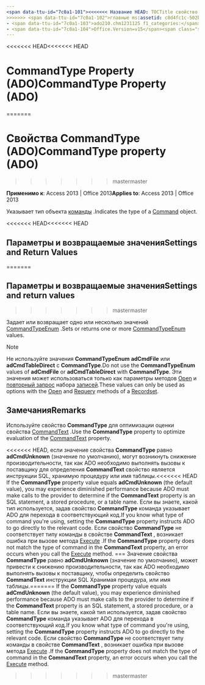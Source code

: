 ```yaml
---
<span data-ttu-id="7c0a1-101"><<<<<<< Название HEAD: TOCTitle свойство CommandType (ADO): свойство CommandType (ADO) === название: свойства CommandType (ADO) TOCTitle: свойства CommandType (ADO)</span><span class="sxs-lookup"><span data-stu-id="7c0a1-101"><<<<<<< HEAD title: CommandType Property (ADO) TOCTitle: CommandType Property (ADO) ======= title: CommandType property (ADO) TOCTitle: CommandType property (ADO)</span></span>
>>>>>>> <span data-ttu-id="7c0a1-102">главные ms:assetid: c8d4fc1c-502b-11f3-af9d-605a03b6f056 ms:mtpsurl: https://msdn.microsoft.com/library/JJ249976(v=office.15) ms:contentKeyID: 48547663 ms.date: 09/18/2015 mtps_version: v=office.15 f1_keywords:</span><span class="sxs-lookup"><span data-stu-id="7c0a1-102">master ms:assetid: c8d4fc1c-502b-11f3-af9d-605a03b6f056 ms:mtpsurl: https://msdn.microsoft.com/library/JJ249976(v=office.15) ms:contentKeyID: 48547663 ms.date: 09/18/2015 mtps_version: v=office.15 f1_keywords:</span></span>
- <span data-ttu-id="7c0a1-103">ado210.chm1231125 f1_categories:</span><span class="sxs-lookup"><span data-stu-id="7c0a1-103">ado210.chm1231125 f1_categories:</span></span>
- <span data-ttu-id="7c0a1-104">Office.Version=v15</span><span class="sxs-lookup"><span data-stu-id="7c0a1-104">Office.Version=v15</span></span>
---
```


<span data-ttu-id="7c0a1-105"><<<<<<< HEAD</span><span class="sxs-lookup"><span data-stu-id="7c0a1-105"><<<<<<< HEAD</span></span>
# <a name="commandtype-property-ado"></a><span data-ttu-id="7c0a1-106">CommandType Property (ADO)</span><span class="sxs-lookup"><span data-stu-id="7c0a1-106">CommandType Property (ADO)</span></span>
=======
# <a name="commandtype-property-ado"></a><span data-ttu-id="7c0a1-107">Свойства CommandType (ADO)</span><span class="sxs-lookup"><span data-stu-id="7c0a1-107">CommandType property (ADO)</span></span>
>>>>>>> <span data-ttu-id="7c0a1-108">master</span><span class="sxs-lookup"><span data-stu-id="7c0a1-108">master</span></span>


<span data-ttu-id="7c0a1-109">**Применимо к**: Access 2013 | Office 2013</span><span class="sxs-lookup"><span data-stu-id="7c0a1-109">**Applies to**: Access 2013 | Office 2013</span></span>

<span data-ttu-id="7c0a1-110">Указывает тип объекта [команды](command-object-ado.md) .</span><span class="sxs-lookup"><span data-stu-id="7c0a1-110">Indicates the type of a [Command](command-object-ado.md) object.</span></span>

<span data-ttu-id="7c0a1-111"><<<<<<< HEAD</span><span class="sxs-lookup"><span data-stu-id="7c0a1-111"><<<<<<< HEAD</span></span>
## <a name="settings-and-return-values"></a><span data-ttu-id="7c0a1-112">Параметры и возвращаемые значения</span><span class="sxs-lookup"><span data-stu-id="7c0a1-112">Settings and Return Values</span></span>
=======
## <a name="settings-and-return-values"></a><span data-ttu-id="7c0a1-113">Параметры и возвращаемые значения</span><span class="sxs-lookup"><span data-stu-id="7c0a1-113">Settings and return values</span></span>
>>>>>>> <span data-ttu-id="7c0a1-114">master</span><span class="sxs-lookup"><span data-stu-id="7c0a1-114">master</span></span>

<span data-ttu-id="7c0a1-115">Задает или возвращает одно или несколько значений [CommandTypeEnum](commandtypeenum.md) .</span><span class="sxs-lookup"><span data-stu-id="7c0a1-115">Sets or returns one or more [CommandTypeEnum](commandtypeenum.md) values.</span></span>


> [!NOTE]
> <P><span data-ttu-id="7c0a1-116">Не используйте значения <STRONG>CommandTypeEnum</STRONG> <STRONG>adCmdFile</STRONG> или <STRONG>adCmdTableDirect</STRONG> с <STRONG>CommandType</STRONG>.</span><span class="sxs-lookup"><span data-stu-id="7c0a1-116">Do not use the <STRONG>CommandTypeEnum</STRONG> values of <STRONG>adCmdFile</STRONG> or <STRONG>adCmdTableDirect</STRONG> with <STRONG>CommandType</STRONG>.</span></span> <span data-ttu-id="7c0a1-117">Эти значения может использоваться только как параметры методов <A href="open-method-ado-recordset.md">Open</A> и <A href="requery-method-ado.md">повторный запрос</A> набора <A href="recordset-object-ado.md">записей</A>.</span><span class="sxs-lookup"><span data-stu-id="7c0a1-117">These values can only be used as options with the <A href="open-method-ado-recordset.md">Open</A> and <A href="requery-method-ado.md">Requery</A> methods of a <A href="recordset-object-ado.md">Recordset</A>.</span></span></P>



## <a name="remarks"></a><span data-ttu-id="7c0a1-118">Замечания</span><span class="sxs-lookup"><span data-stu-id="7c0a1-118">Remarks</span></span>

<span data-ttu-id="7c0a1-119">Используйте свойство **CommandType** для оптимизации оценки свойства [CommandText](commandtext-property-ado.md) .</span><span class="sxs-lookup"><span data-stu-id="7c0a1-119">Use the **CommandType** property to optimize evaluation of the [CommandText](commandtext-property-ado.md) property.</span></span>

<span data-ttu-id="7c0a1-120"><<<<<<< HEAD, если значение свойства **CommandType** равно **adCmdUnknown** (значение по умолчанию), могут возникнуть снижение производительности, так как ADO необходимо выполнять вызовы к поставщику для определения **CommandText** свойство является инструкции SQL, хранимую процедуру или имя таблицы.</span><span class="sxs-lookup"><span data-stu-id="7c0a1-120"><<<<<<< HEAD If the **CommandType** property value equals **adCmdUnknown** (the default value), you may experience diminished performance because ADO must make calls to the provider to determine if the **CommandText** property is an SQL statement, a stored procedure, or a table name.</span></span> <span data-ttu-id="7c0a1-121">Если вы знаете, какой тип используется, задав свойство **CommandType** команда указывает ADO для перехода в соответствующий код.</span><span class="sxs-lookup"><span data-stu-id="7c0a1-121">If you know what type of command you're using, setting the **CommandType** property instructs ADO to go directly to the relevant code.</span></span> <span data-ttu-id="7c0a1-122">Если свойство **CommandType** не соответствует типу команды в свойстве **CommandText** , возникает ошибка при вызове метода [Execute](https://msdn.microsoft.com/library/jj248785\(v=office.15\)) .</span><span class="sxs-lookup"><span data-stu-id="7c0a1-122">If the **CommandType** property does not match the type of command in the **CommandText** property, an error occurs when you call the [Execute](https://msdn.microsoft.com/library/jj248785\(v=office.15\)) method.</span></span>
<span data-ttu-id="7c0a1-123">=== Значение свойства **CommandType** равно **adCmdUnknown** (значение по умолчанию), может привести к снижению производительности, так как ADO необходимо выполнять вызовы к поставщику, чтобы определить свойство **CommandText** инструкции SQL Хранимая процедура, или имя таблицы.</span><span class="sxs-lookup"><span data-stu-id="7c0a1-123">======= If the **CommandType** property value equals **adCmdUnknown** (the default value), you may experience diminished performance because ADO must make calls to the provider to determine if the **CommandText** property is an SQL statement, a stored procedure, or a table name.</span></span> <span data-ttu-id="7c0a1-124">Если вы знаете, какой тип используется, задав свойство **CommandType** команда указывает ADO для перехода в соответствующий код.</span><span class="sxs-lookup"><span data-stu-id="7c0a1-124">If you know what type of command you're using, setting the **CommandType** property instructs ADO to go directly to the relevant code.</span></span> <span data-ttu-id="7c0a1-125">Если свойство **CommandType** не соответствует типу команды в свойстве **CommandText** , возникает ошибка при вызове метода [Execute](https://docs.microsoft.com/office/vba/access/concepts/miscellaneous/execute-method-ado-command) .</span><span class="sxs-lookup"><span data-stu-id="7c0a1-125">If the **CommandType** property does not match the type of command in the **CommandText** property, an error occurs when you call the [Execute](https://docs.microsoft.com/office/vba/access/concepts/miscellaneous/execute-method-ado-command) method.</span></span>
>>>>>>> <span data-ttu-id="7c0a1-126">master</span><span class="sxs-lookup"><span data-stu-id="7c0a1-126">master</span></span>

